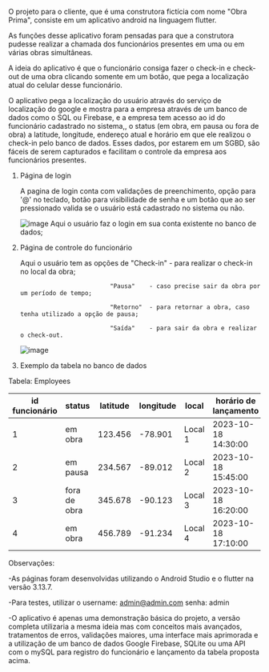 O projeto para o cliente, que é uma construtora fictícia com nome "Obra Prima", consiste em um aplicativo android na linguagem flutter.


As funções desse aplicativo foram pensadas para que a construtora pudesse realizar a chamada dos funcionários presentes em uma ou em várias obras simultâneas.


A ideia do aplicativo é que o funcionário consiga fazer o check-in e check-out de uma obra clicando somente em um botão, que pega a localização atual do celular desse funcionário.


O aplicativo pega a localização do usuário através do serviço de localização do google e mostra para a empresa através de um banco de dados como o SQL ou Firebase, e a empresa tem acesso ao id do funcionário cadastrado no sistema,, o status (em obra, em pausa ou fora de obra) a latitude, longitude,
endereço atual e horário em que ele realizou o check-in pelo banco de dados. Esses dados, por estarem em um SGBD, são fáceis de serem capturados e facilitam o controle da empresa aos funcionários presentes.



1. Página de login

   
   
   A pagina de login conta com validações de preenchimento, opção para '@' no teclado, botão para visibilidade de senha e um botão que ao ser pressionado valida se o usuário está cadastrado no sistema ou não.


   
   ![image](https://github.com/vtrod/msiChallenge/assets/34226821/257070b9-6573-47f1-80e3-f66cb8b04526)
Aqui o usuário faz o login em sua conta existente no banco de dados;


2. Página de controle do funcionário
   

   Aqui o usuário tem as opções de "Check-in" - para realizar o check-in no local da obra;
   
                                "Pausa"    - caso precise sair da obra por um período de tempo;
   
                                "Retorno"  - para retornar a obra, caso tenha utilizado a opção de pausa;
   
                                "Saída"    - para sair da obra e realizar o check-out.


   
   ![image](https://github.com/vtrod/msiChallenge/assets/34226821/971c4b06-6324-4d8b-9430-0336002edf51)

   

3. Exemplo da tabela no banco de dados



Tabela: Employees

| id funcionário |    status     | latitude | longitude |  local  |     horário de lançamento    |
| -------------- | ------------- | -------- | --------- | ------- | -----------------------------|
| 1              |    em obra    | 123.456  | -78.901   | Local 1 |      2023-10-18 14:30:00     |
| 2              |    em pausa   | 234.567  | -89.012   | Local 2 |      2023-10-18 15:45:00     |
| 3              |  fora de obra | 345.678  | -90.123   | Local 3 |      2023-10-18 16:20:00     |
| 4              |    em obra    | 456.789  | -91.234   | Local 4 |      2023-10-18 17:10:00     |




Observações:

  -As páginas foram desenvolvidas utilizando o Android Studio e o flutter na versão 3.13.7.
  
  
  -Para testes, utilizar o username: admin@admin.com
                           senha: admin
  
  
  -O aplicativo é apenas uma demonstração básica do projeto, a versão completa utilizaria a mesma ideia mas com conceitos mais avançados,
tratamentos de erros, validações maiores, uma interface mais aprimorada e a utilização de um banco de dados Google Firebase, SQLite ou uma API com o mySQL para registro do funcionário e lançamento da tabela proposta acima.
